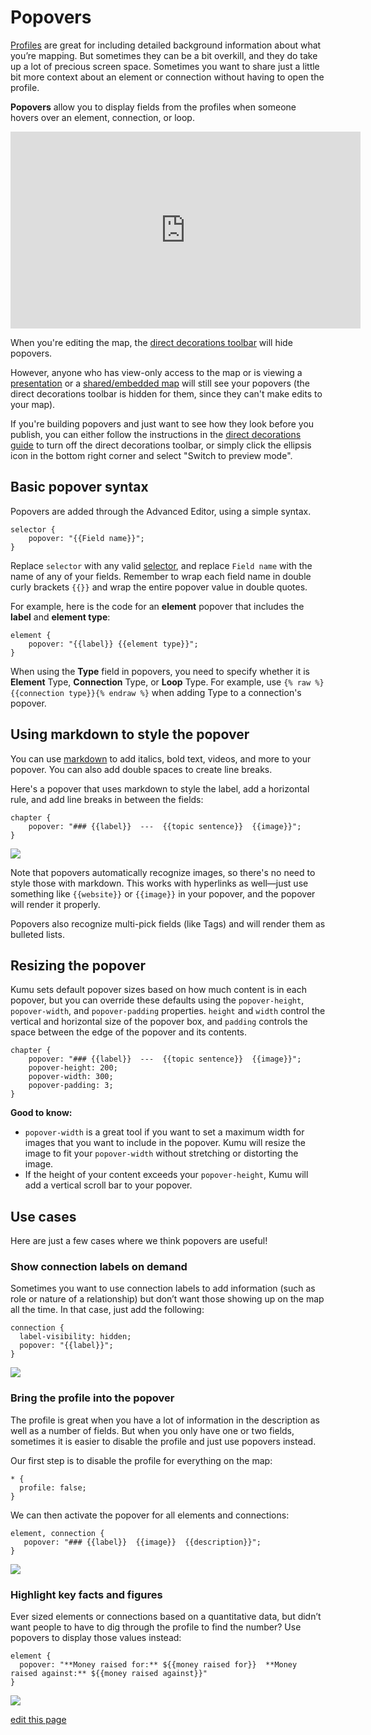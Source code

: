# Popovers

[Profiles](/guides/profiles.html) are great for including detailed background information about what you’re mapping. But sometimes they can be a bit overkill, and they do take up a lot of precious screen space. Sometimes you want to share just a little bit more context about an element or connection without having to open the profile.

**Popovers** allow you to display fields from the profiles when someone hovers over an element, connection, or loop.

<p><iframe width="560" height="315" src="https://www.youtube.com/embed/8BsjL6iXO5g" frameborder="0" allowfullscreen></iframe></p>


<div class="alert alert-warning">
  <p>
    When you're editing the map, the <a href="/guides/direct-decorations.html" class="alert-link">direct decorations toolbar</a> will hide popovers.
  </p>
  <p>
    However, anyone who has view-only access to the map or is viewing a <a href="/guides/presentations.html" class="alert-link">presentation</a> or a <a href="/guides/share-and-embed.html" class="alert-link">shared/embedded map</a> will still see your popovers (the direct decorations toolbar is hidden for them, since they can't make edits to your map).
  </p>
  <p>
    If you're building popovers and just want to see how they look before you publish, you can either follow the instructions in the <a href="/guides/direct-decorations.html" class="alert-link">direct decorations guide</a> to turn off the direct decorations toolbar, or simply click the ellipsis icon <i class="fa fa-ellipsis-h">  </i> in the bottom right corner and select "Switch to preview mode".
  </p>
</div>


## Basic popover syntax

Popovers are added through the Advanced Editor, using a simple syntax.

```
selector {
    popover: "{{Field name}}";
}
```

Replace `selector` with any valid [selector](/guides/selectors.html), and replace `Field name` with the name of any of your fields. Remember to wrap each field name in double curly brackets `{{}}` and wrap the entire popover value in double quotes.

For example, here is the code for an **element** popover that includes the **label** and **element type**:
```
element {
    popover: "{{label}} {{element type}}";
}
```

<p class="alert alert-info">
When using the <strong>Type</strong> field in popovers, you need to specify whether it is <strong>Element</strong> Type, <strong>Connection</strong> Type, or <strong>Loop</strong> Type. For example, use <code>{% raw %}{{connection type}}{% endraw %}</code> when adding Type to a connection's popover.
</p>

## Using markdown to style the popover

You can use [markdown](/guides/markdown.html) to add italics, bold text, videos, and more to your popover. You can also add double spaces to create line breaks.

Here's a popover that uses markdown to style the label, add a horizontal rule, and add line breaks in between the fields:
```
chapter {
    popover: "### {{label}}  ---  {{topic sentence}}  {{image}}";
}
```

![](/images/soil-biodiversity-markdown-popover.png)

Note that popovers automatically recognize images, so there's no need to style those with markdown. This works with hyperlinks as well&mdash;just use something like `{{website}}` or `{{image}}` in your popover, and the popover will render it properly.

Popovers also recognize multi-pick fields (like Tags) and will render them as bulleted lists.


## Resizing the popover

Kumu sets default popover sizes based on how much content is in each popover, but you can override these defaults using the `popover-height`, `popover-width`, and `popover-padding` properties. `height` and `width` control the vertical and horizontal size of the popover box, and `padding` controls the space between the edge of the popover and its contents.

```
chapter {
    popover: "### {{label}}  ---  {{topic sentence}}  {{image}}";
    popover-height: 200;
    popover-width: 300;
    popover-padding: 3;
}
```

**Good to know:**
- `popover-width` is a great tool if you want to set a maximum width for images that you want to include in the popover. Kumu will resize the image to fit your `popover-width` without stretching or distorting the image.
- If the height of your content exceeds your `popover-height`, Kumu will add a vertical scroll bar to your popover.

## Use cases

Here are just a few cases where we think popovers are useful!

### Show connection labels on demand

Sometimes you want to use connection labels to add information (such as role or nature of a relationship) but don’t want those showing up on the map all the time. In that case, just add the following:

```
connection {
  label-visibility: hidden;
  popover: "{{label}}";
}
```

![](/images/hawaii-board-connection-popover.png)

### Bring the profile into the popover

The profile is great when you have a lot of information in the description as well as a number of fields. But when you only have one or two fields, sometimes it is easier to disable the profile and just use popovers instead.

Our first step is to disable the profile for everything on the map:

```
* {
  profile: false;
}
```

We can then activate the popover for all elements and connections:

```
element, connection {
   popover: "### {{label}}  {{image}}  {{description}}";
}
```

![](/images/elon-musk-profile-popover.png)

### Highlight key facts and figures

Ever sized elements or connections based on a quantitative data, but didn’t want people to have to dig through the profile to find the number? Use popovers to display those values instead:

```
element {
  popover: "**Money raised for:** ${{money raised for}}  **Money raised against:** ${{money raised against}}"
}
```

![](/images/ca-ballot-quantitative-popover.png)



<span class="edit-link"><a href="https://github.com/kumu/docs/blob/master/guides/popover.md" target="_blank"><i class="fa fa-github"></i> edit this page</a></span>
